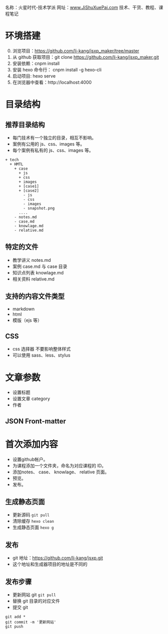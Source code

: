 名称：火星时代-技术学派
网址：www.JiShuXuePai.com
技术、干货、教程、课程笔记

# 环境搭建

0. 浏览项目：https://github.com/li-kang/jsxp_maker/tree/master
1. 从 github 获取项目：git clone https://github.com/li-kang/jsxp_maker.git
2. 安装依赖：cnpm install
3. 安装 hexo 命令行： cnpm install -g hexo-cli
4. 启动项目: hexo serve
5. 在浏览器中查看：http://localhost:4000

# 目录结构
## 推荐目录结构

* 每门技术有一个独立的目录，相互不影响。
* 案例有公用的 js、css、images 等。
* 每个案例有私有的 js、css、images 等。

```
+ tech
  + HMTL
    + case
      + js
      + css
      + images
      + [case1]
      + [case2]
        - js
        - css
        - images
        - snapshot.png
      ....
    - notes.md
    - case.md
    - knowlage.md
    - relative.md
```

## 特定的文件

* 教学讲义 notes.md
* 案例 case.md 与 case 目录
* 知识点列表 knowlage.md
* 相关资料 relative.md

## 支持的内容文件类型

* markdown
* html
* 模版（ejs 等）

## CSS

* css 选择器 不要影响整体样式
* 可以使用 sass、less、stylus

# 文章参数

* 设置标题
* 设置文章 category 
* 作者

## JSON Front-matter

# 首次添加内容

* 设置github帐户。
* 为课程添加一个文件夹，命名为对应课程的 ID。
* 添加notes、 case、 knowlage、 relative 页面。
* 预览。
* 发布。

## 生成静态页面
* 更新源码 `git pull`
* 清除缓存 `hexo clean`
* 生成静态页面 `hexo g`

## 发布
* git 地址：https://github.com/li-kang/jsxp.git
* 这个地址和生成器项目的地址是不同的

## 发布步骤
* 更新网站 git `git pull`
* 替换 git 目录的对应文件
* 提交 git 

```shell
git add *
git commit -m '更新网站'
git push
```